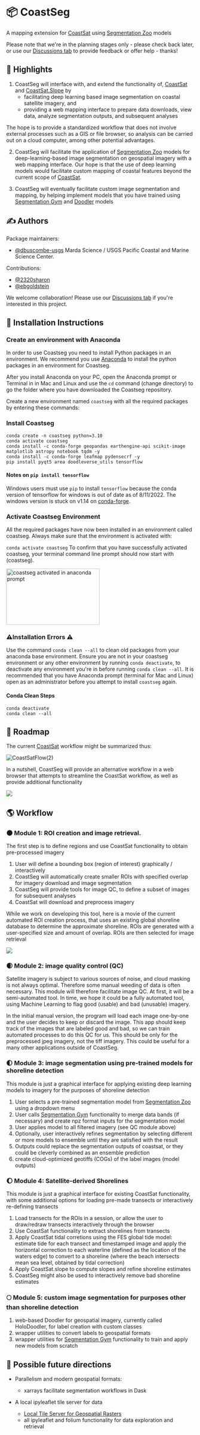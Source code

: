 # 📦 CoastSeg

A mapping extension for [CoastSat](https://github.com/kvos/CoastSat) using [Segmentation Zoo](https://github.com/Doodleverse/segmentation_zoo) models

Please note that we're in the planning stages only - please check back later, or use our [Discussions tab](https://github.com/dbuscombe-usgs/CoastSeg/discussions) to provide feedback or offer help - thanks!

## 🌟 Highlights

1) CoastSeg will interface with, and extend the functionality of, [CoastSat](https://github.com/kvos/CoastSat) and [CoastSat.Slope](https://github.com/kvos/CoastSat.slope) by 
    * facilitating deep learning based image segmentation on coastal satellite imagery, and 
    * providing a web mapping interface to prepare data downloads, view data, analyze segmentation outputs, and subsequent analyses
    
The hope is to provide a standardized workflow that does not involve external processes such as a GIS or file browser, so analysis can be carried out on a cloud computer, among other potential advantages.

2) CoastSeg will facilitate the application of [Segmentation Zoo](https://github.com/Doodleverse/segmentation_zoo) models for deep-learning-based image segmentation on geospatial imagery with a web mapping interface. Our hope is that the use of deep learning models would facilitate custom mapping of coastal features beyond the current scope of [CoastSat](https://github.com/kvos/CoastSat).

3) CoastSeg will eventually facilitate custom image segmentation and mapping, by helping implement models that you have trained using [Segmentation Gym](https://github.com/Doodleverse/segmentation_gym) and [Doodler](https://github.com/Doodleverse/dash_doodler) models


## ✍️ Authors

Package maintainers:
* [@dbuscombe-usgs](https://github.com/dbuscombe-usgs) Marda Science / USGS Pacific Coastal and Marine Science Center.

Contributions:
* [@2320sharon](https://github.com/2320sharon)
* [@ebgoldstein](https://github.com/ebgoldstein)

We welcome collaboration! Please use our [Discussions tab](https://github.com/dbuscombe-usgs/CoastSeg/discussions) if you're interested in this project.

## 🧰 Installation Instructions 
### Create an environment with Anaconda

In order to use Coastseg you need to install Python packages in an environment. We recommend you use [Anaconda](https://www.anaconda.com/products/distribution) to install the python packages in an environment for Coastseg.

After you install Anaconda on your PC, open the Anaconda prompt or Terminal in in Mac and Linux and use the `cd` command (change directory) to go the folder where you have downloaded the Coastseg repository.

Create a new environment named `coastseg` with all the required packages by entering these commands:

### Install Coastseg

```
conda create -n coastseg python=3.10
conda activate coastseg
conda install -c conda-forge geopandas earthengine-api scikit-image matplotlib astropy notebook tqdm -y
conda install -c conda-forge leafmap pydensecrf -y
pip install pyqt5 area doodleverse_utils tensorflow
```

#### Notes on `pip install tensorflow`

Windows users must use `pip` to install `tensorflow` because the conda version of tensorflow for windows is out of date as of 8/11/2022. The windows version is stuck on v1.14 on [conda-forge](https://anaconda.org/conda-forge/tensorflow).

### Activate Coastseg Environment

All the required packages have now been installed in an environment called coastseg. Always make sure that the environment is activated with:

`conda activate coastseg`
To confirm that you have successfully activated coastseg, your terminal command line prompt should now start with (coastseg).


<img src="https://user-images.githubusercontent.com/61564689/184215725-3688aedb-e804-481d-bbb6-8c33b30c4607.png" 
     alt="coastseg activated in anaconda prompt" width="250" height="150">

### ⚠️Installation Errors ⚠️

Use the command `conda clean --all` to clean old packages from your anaconda base environment. Ensure you are not in your coastseg environment or any other environment by running `conda deactivate`, to deactivate any environment you're in before running `conda clean --all`. It is recommended that you have Anaconda prompt (terminal for Mac and Linux) open as an administrator before you attempt to install `coastseg` again.

#### Conda Clean Steps

```
conda deactivate
conda clean --all
```


## :red_car: Roadmap

The current [CoastSat](https://github.com/kvos/CoastSat) workflow might be summarized thus:

![CoastSatFlow(2)](https://user-images.githubusercontent.com/3596509/153914900-017b02a6-f634-45b4-b1fd-5c66c4d6a1c3.jpg)


In a nutshell, CoastSeg will provide an alternative workflow in a web browser that attempts to streamline the CoastSat workflow, as well as provide additional functionality

![](https://user-images.githubusercontent.com/3596509/153467309-1583e449-1930-462b-815b-2bd37ee68928.png)


## :earth_americas: Workflow

### :new_moon: Module 1: ROI creation and image retrieval. 

The first step is to define regions and use CoastSat functionality to obtain pre-processed imagery

1. User will define a bounding box (region of interest) graphically / interactively
2. CoastSeg will automatically create smaller ROIs with specified overlap for imagery download and image segmentation
3. CoastSeg will provide tools for image QC, to define a subset of images for subsequent analyses
4. CoastSat will download and preprocess imagery

While we work on developing this tool, here is a movie of the current automated ROI creation process, that uses an existing global shoreline database to determine the approximate shoreline. ROIs are generated with a user-specified size and amount of overlap. ROIs are then selected for image retrieval

![](https://user-images.githubusercontent.com/3596509/153467223-e6d8f055-255d-4978-a055-c66a136d0dd7.gif)

### :waxing_crescent_moon: Module 2: image quality control (QC)
Satellite imagery is subject to various sources of noise, and cloud masking is not always optimal. Therefore some manual weeding of data is often necessary. This module will therefore facilitate image QC. At first, it will be a semi-automated tool. In time, we hope it could be a fully automated tool, using Machine Learning to flag good (usable) and bad (unusable) imagery.

In the initial manual version, the program will load each image one-by-one and the user decides to keep or discard the image. This app should keep track of the images that are labeled good and bad, so we can train automated processes to do this QC for us. This should be only for the preprocessed jpeg imagery, not the tiff imagery. This could be useful for a many other applications outside of CoastSeg.

### :first_quarter_moon: Module 3: image segmentation using pre-trained models for shoreline detection
This module is just a graphical interface for applying existing deep learning models to imagery for the purposes of shoreline detection

1. User selects a pre-trained segmentation model from [Segmentation Zoo](https://github.com/Doodleverse/segmentation_zoo) using a dropdown menu
2. User calls [Segmentation Gym](https://github.com/Doodleverse/segmentation_gym) functionality to merge data bands (if necessary) and create npz format inputs for the segmentation model
3. User applies model to all filtered imagery (see QC module above)
4. Optionally, user interactively refines segmentation by selecting different or more models to ensemble until they are satisfied with the result
5. Outputs could replace the segmentation outputs of coastsat, or they could be cleverly combined as an ensemble prediction
6. create cloud-optimized geotiffs (COGs) of the label images (model outputs)


### :waxing_gibbous_moon: Module 4: Satellite-derived Shorelines
This module is just a graphical interface for existing CoastSat functionality, with some additional options for loading pre-made transects or interactively re-defining transects

1. Load transects for the ROIs in a session, or allow the user to draw/redraw transects interactively through the browser
2. Use CoastSat functionality to extract shorelines from transects
3. Apply CoastSat tidal corretions using the FES global tide model: estimate tide for each transect and timestamped image and apply the horizontal correction to each waterline (defined as the location of the waters edge) to convert to a shoreline (where the beach intersects mean sea level, obtained by tidal correction)
4. Apply CoastSat.slope to compute slopes and refine shoreline estimates
5. CoastSeg might also be used to interactively remove bad shoreline estimates


### :full_moon: Module 5: custom image segmentation for purposes other than shoreline detection
1. web-based Doodler for geospatial imagery, currently called HoloDoodler, for label creation with custom classes
2. wrapper utilities to convert labels to geospatial formats
3. wrapper utilities for [Segmentation Gym](https://github.com/Doodleverse/segmentation_gym) functionality to train and apply new models from scratch


## :milky_way: Possible future directions

* Parallelism and modern geospatial formats:
    * xarrays facilitate segmentation workflows in Dask

* A local ipyleaflet tile server for data 
    * [Local Tile Server for Geospatial Rasters](https://github.com/banesullivan/localtileserver?s=09#ipyleaflet-tile-layers)
    * all ipyleaflet and folium functionality for data exploration and retrieval



